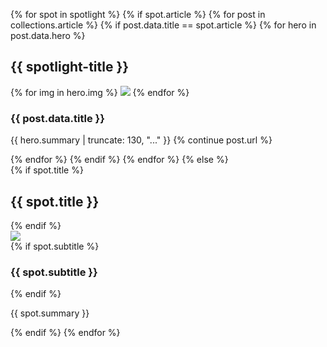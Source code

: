 {% for spot in spotlight %}
{% if spot.article %} 
{% for post in collections.article %}
{% if post.data.title == spot.article %}
{% for hero in post.data.hero %}
<div class="spotlight">
<h2>{{ spotlight-title }}</h2>
<div class="spotlight-body">
<div class="spotlight-img"> 
{% for img in hero.img %}
<img src="/img/{{img}}" />
{% endfor %}
</div>
<div class="spotlight-content">
<h3>{{ post.data.title }}</h3>
<p>{{ hero.summary | truncate: 130, "..." }} {% continue post.url %}</p>
</div>
</div>
</div>
{% endfor %}
{% endif %}
{% endfor %}
{% else %} 
<div class="spotlight">
{% if spot.title %}<h2>{{ spot.title }}</h2>{% endif %}
<div class="spotlight-body">
<div class="spotlight-img"> <img src="/img/{{spot.img}}" /></div>
<div class="spotlight-content">
{% if spot.subtitle %}<h3> {{ spot.subtitle }}</h3>{% endif %}
<p>{{ spot.summary }}</p>
</div>
</div>
</div>
{% endif %}
{% endfor %}